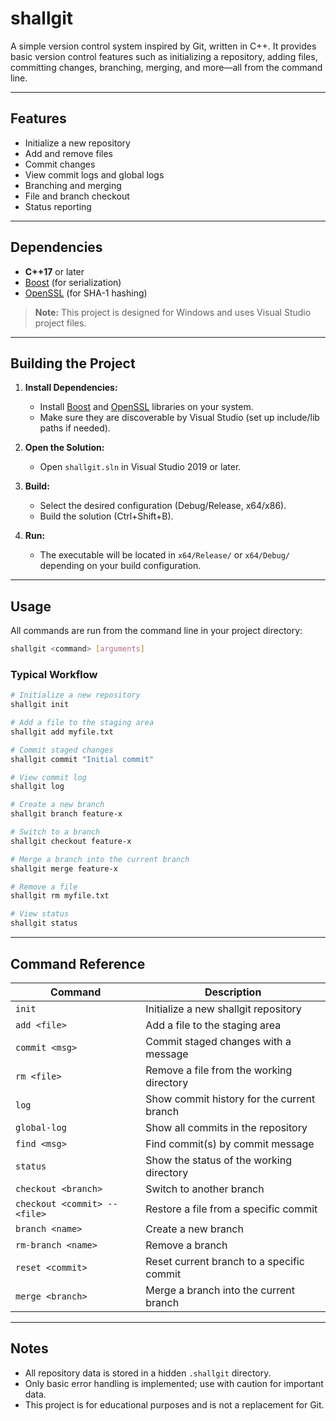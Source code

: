 # shallgit

A simple version control system inspired by Git, written in C++. It provides basic version control features such as initializing a repository, adding files, committing changes, branching, merging, and more—all from the command line.

---

## Features
- Initialize a new repository
- Add and remove files
- Commit changes
- View commit logs and global logs
- Branching and merging
- File and branch checkout
- Status reporting

---

## Dependencies
- **C++17** or later
- [Boost](https://www.boost.org/) (for serialization)
- [OpenSSL](https://www.openssl.org/) (for SHA-1 hashing)

> **Note:** This project is designed for Windows and uses Visual Studio project files.

---

## Building the Project

1. **Install Dependencies:**
   - Install [Boost](https://www.boost.org/) and [OpenSSL](https://www.openssl.org/) libraries on your system.
   - Make sure they are discoverable by Visual Studio (set up include/lib paths if needed).

2. **Open the Solution:**
   - Open `shallgit.sln` in Visual Studio 2019 or later.

3. **Build:**
   - Select the desired configuration (Debug/Release, x64/x86).
   - Build the solution (Ctrl+Shift+B).

4. **Run:**
   - The executable will be located in `x64/Release/` or `x64/Debug/` depending on your build configuration.

---

## Usage

All commands are run from the command line in your project directory:

```sh
shallgit <command> [arguments]
```

### Typical Workflow

```sh
# Initialize a new repository
shallgit init

# Add a file to the staging area
shallgit add myfile.txt

# Commit staged changes
shallgit commit "Initial commit"

# View commit log
shallgit log

# Create a new branch
shallgit branch feature-x

# Switch to a branch
shallgit checkout feature-x

# Merge a branch into the current branch
shallgit merge feature-x

# Remove a file
shallgit rm myfile.txt

# View status
shallgit status
```

---

## Command Reference

| Command                | Description                                      |
|------------------------|--------------------------------------------------|
| `init`                 | Initialize a new shallgit repository             |
| `add <file>`           | Add a file to the staging area                   |
| `commit <msg>`         | Commit staged changes with a message             |
| `rm <file>`            | Remove a file from the working directory         |
| `log`                  | Show commit history for the current branch       |
| `global-log`           | Show all commits in the repository               |
| `find <msg>`           | Find commit(s) by commit message                 |
| `status`               | Show the status of the working directory         |
| `checkout <branch>`    | Switch to another branch                         |
| `checkout <commit> -- <file>` | Restore a file from a specific commit      |
| `branch <name>`        | Create a new branch                              |
| `rm-branch <name>`     | Remove a branch                                  |
| `reset <commit>`       | Reset current branch to a specific commit        |
| `merge <branch>`       | Merge a branch into the current branch           |

---

## Notes
- All repository data is stored in a hidden `.shallgit` directory.
- Only basic error handling is implemented; use with caution for important data.
- This project is for educational purposes and is not a replacement for Git.
